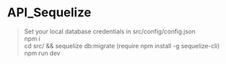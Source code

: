 # API_Sequelize

> Set your local database credentials in src/config/config.json<br />
> npm i<br />
> cd src/ && sequelize db:migrate (require npm install -g sequelize-cli)<br />
> npm run dev




